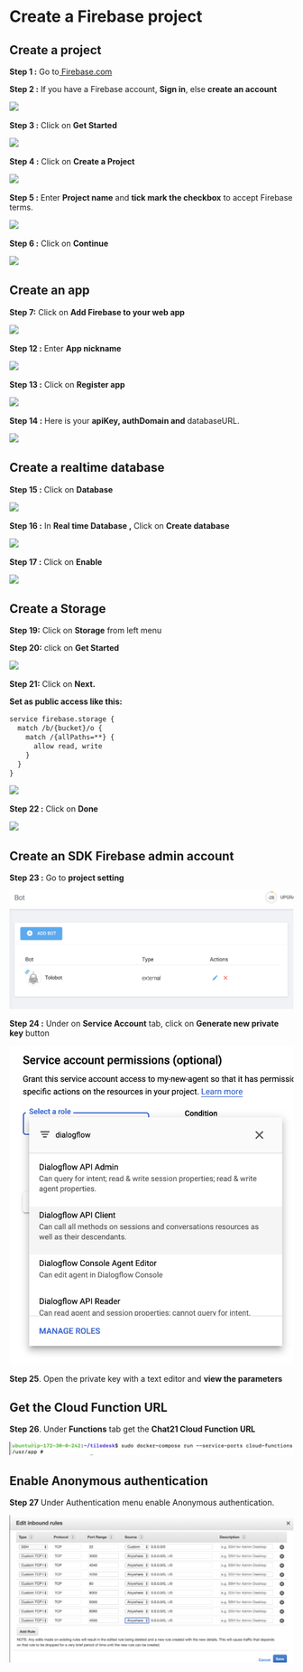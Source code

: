 # Create a Firebase project

## **Create a project**

**Step 1 :** Go to[ Firebase.com](https://firebase.google.com/)

**Step 2 :** If you have a Firebase account, **Sign in**, else **create an account**

![](https://snappy.appypie.com/ckeditor/plugins/imageuploader/uploads/faqs//1895b736e5.png)

**Step 3 :** Click on **Get Started**

![](https://snappy.appypie.com/ckeditor/plugins/imageuploader/uploads/faqs//189642da3a.png)

**Step 4 :** Click on **Create a Project**

![](https://snappy.appypie.com/ckeditor/plugins/imageuploader/uploads/faqs//1897120deb.png)

**Step 5 :** Enter **Project name** and **tick mark the checkbox** to accept Firebase terms.

![](https://snappy.appypie.com/ckeditor/plugins/imageuploader/uploads/faqs//19941c7ca1.png)

**Step 6 :** Click on **Continue**

![](https://snappy.appypie.com/ckeditor/plugins/imageuploader/uploads/faqs//199509ae27.png)

## **Create an app**

**Step 7:** Click on **Add Firebase to your web app**

![](https://snappy.appypie.com/ckeditor/plugins/imageuploader/uploads/faqs//1905cea821.png)

**Step 12 :** Enter **App nickname**

![](https://snappy.appypie.com/ckeditor/plugins/imageuploader/uploads/faqs//1564098589.png)

**Step 13 :** Click on **Register app**

![](https://snappy.appypie.com/ckeditor/plugins/imageuploader/uploads/faqs//15650377fe.png)

**Step 14 :** Here is your **apiKey, authDomain and** databaseURL.

![](https://snappy.appypie.com/ckeditor/plugins/imageuploader/uploads/faqs//179943a7c0.png)

## **Create a realtime database**

**Step 15 :** Click on **Database**

![](https://snappy.appypie.com/ckeditor/plugins/imageuploader/uploads/faqs//19079e53e9.png)

**Step 16 :** In **Real time Database ,** Click on **Create database**

![](https://snappy.appypie.com/ckeditor/plugins/imageuploader/uploads/faqs//5130c6436.png)

**Step 17 :** Click on **Enable**

![](https://snappy.appypie.com/ckeditor/plugins/imageuploader/uploads/faqs//514afeff3.png)

## **Create a Storage**

**Step 19:** Click on **Storage** from left menu

**Step 20:** click on **Get Started**

![](https://snappy.appypie.com/ckeditor/plugins/imageuploader/uploads/faqs//50259aa1c.png)

**Step 21:** Click on **Next.**

**Set as public access like this:**

```text
service firebase.storage {
  match /b/{bucket}/o {
    match /{allPaths=**} {
      allow read, write
    }
  }
}
```

![](https://snappy.appypie.com/ckeditor/plugins/imageuploader/uploads/faqs//1998685d59.png)

**Step 22 :** Click on **Done**

![](https://snappy.appypie.com/ckeditor/plugins/imageuploader/uploads/faqs//1999ecc634.png)

## **Create an SDK Firebase admin account**

**Step 23 :** Go to **project setting**

![](../.gitbook/assets/image%20%2896%29.png)

**Step 24 :** Under on **Service Account** tab, click on **Generate new private key** button

![](../.gitbook/assets/image%20%2892%29.png)

**Step 25**. Open the private key with a text editor and **view the parameters**

## **Get the Cloud Function URL**

**Step 26**. Under **Functions** tab get the **Chat21 Cloud Function URL**

![](../.gitbook/assets/image%20%2812%29.png)

## Enable Anonymous authentication

**Step 27** Under Authentication menu enable Anonymous authentication.

![](../.gitbook/assets/image%20%281%29.png)

